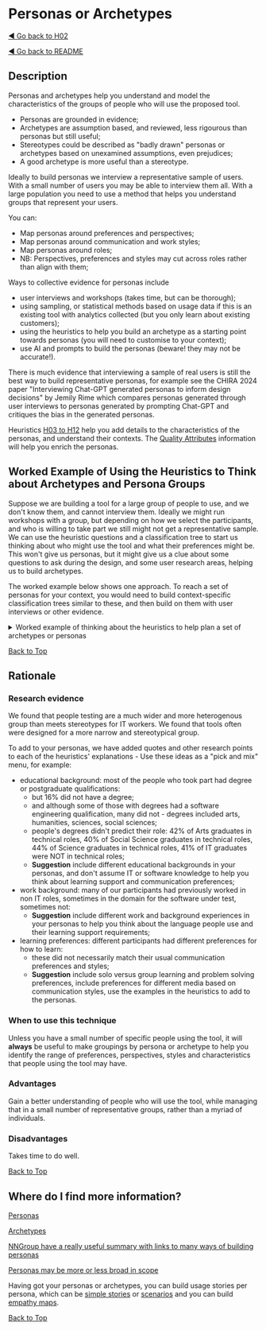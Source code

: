 <a name="TopofPage"></a>
# Personas or Archetypes

[◄ Go back to H02](H02-Who-will-use-or-be-affected-by-this-tool.md)

[◄ Go back to README](README.md)

## Description

Personas and archetypes help you understand and model the characteristics of the groups of people who will use the proposed tool. 

- Personas are grounded in evidence; 
- Archetypes are assumption based, and reviewed, less rigourous than personas but still useful;
- Stereotypes could be described as "badly drawn" personas or archetypes based on unexamined assumptions, even prejudices;
- A good archetype is more useful than a stereotype.

Ideally to build personas we interview a representative sample of users. With a small number of users you may be able to interview them all. 
With a large population you need to use a method that helps you understand groups that represent your users. 

You can:
-	Map personas around preferences and perspectives; 
-	Map personas around communication and work styles;
-	Map personas around roles;
-	NB: Perspectives, preferences and styles may cut across roles rather than align with them;

Ways to collective evidence for personas include
- user interviews and workshops (takes time, but can be thorough);
- using sampling, or statistical methods based on usage data if this is an existing tool with analytics collected (but you only learn about existing customers);
- using the heuristics to help you build an archetype as a starting point towards personas (you will need to customise to your context);
- use AI and prompts to build the personas (beware! they may not be accurate!).

There is much evidence that interviewing a sample of real users is still the best way to build representative personas, for example see the CHIRA 2024 paper "Interviewing Chat-GPT generated personas to inform design decisions" by Jemily Rime which compares personas generated through user interviews to personas generated by prompting Chat-GPT and critiques the bias in the generated personas. 

Heuristics [H03 to H12](README.md) help you add details to the characteristics of the personas, and understand their contexts.
The [Quality Attributes](Qualityattributesv2.md) information will help you enrich the personas.

## Worked Example of Using the Heuristics to Think about Archetypes and Persona Groups

Suppose we are building a tool for a large group of people to use, and we don't know them, and cannot interview them. Ideally we might run workshops with a group, but depending on how we select the participants, and who is willing to take part we still might not get a representative sample. We can use the heuristic questions and a classification tree to start us thinking about who might use the tool and what their preferences might be. This won't give us personas, but it might give us a clue about some questions to ask during the design, and some user research areas, helping us to build archetypes.

The worked example below shows one approach. To reach a set of personas for your context, you would need to build context-specific classification trees similar to these, and then build on them with user interviews or other evidence.

<details><summary>Worked example of thinking about the heuristics to help plan a set of archetypes or personas</summary>

### Step 1: Heuristic H04 Communication Preferences

Heuristic H04 is about communication preferences, and if we don't know that about the people who we want to use the tool, we could model it based on - for example - the DISC profile, giving us four potential communication styles - Blue/conscientious, Green/caring, Red/dominant and Yellow/social.  That communication preference affects how they want to receive and give information. Blue and Green tend to be more introvert, reserved. Red and yellow tend to be more extrovert, outgoing. Blue and Red tend to be focused on process and results. Green and yellow are more focused on people.  We might imagine their tool interface preferences: blue might want a detailed spreadsheet, Red might prefer bullet points on a powerpoint slide, Yellow might enjoy a chatting channel such a Slack. Green might want to work in a group at a whiteboard...  Is it worth thinking about how a tool might allow data to be shared between interfaces that allow both detail and overview, and allow both individual and group work?

We could therefore start our personas by imagining at least one persona for each DISC preference, and start a claasification tree. 

![start of a classification tree with 4 branches, D I S C][personasegmentH04](personasegmentH04.jpg)

[personasegmentH04]: personasegmentH04.jpg

### Step 2: Heuristic H05 Learning for Mastery or Learning for Task Completion

Heuristic H05 asks us to think about what type of learning people want to do when engaging with the tool. Are they wanting to master the tool and invest in the time to do that? Or, do they have limited time and simply want to carry out the next task. Both are reasonable approaches, and the same person may want to take different approaches at different times, or with different tools. They might have constraints because of budget pressures or management expectations. They may want to try out the tool quickly and then commit to mastering it.

Therefore we might need quick-start routes, wizards, short task-based videos, and also training/apprenticeship routes for mastery.

We can draw another mini-classification tree to show this split in approaches.

![classification tree segment showing mastery and task-based as two learning goals][personasegmentH05](personasegmentH05.jpg)

[personasegmentH05]: personasegmentH05.jpg

### Step 3: Heuristic H06 Learning preferences

Different people prefer to learn in different ways, and this may match to their communication preferences or be different. people may move from group to solo preferences and back again depending on context.
There are three areas we could start to consider: solo or group learning, theory or practical learning and the preferred media. Remember this also includes preferences, accessibility and also relates to H05 - for mastery we might want some theoretical basis, for task based we may prefer to be practical.

We can draw this in another classification tree segment,  breaking down as:

- Solo or group?
    - Solo
    - Group
        - pair learning
        - master - apprentice
        - teacher - group
        - ensemble     
- more theory or more practice?
    - more theoretical
    - more practical
- preferred media
    - video
    - audio
    - text
    - hands on 

This is shown in the figure below:

![classification tree segment matching list in text][personasegmentH06](personasegmentH06.jpg)

[personasegmentH06]: personasegmentH06.jpg

### Step 4: Putting H04, H05 and H06 together and selecting persona traits

Once we have those segments, we can assemble the whole classification tree, adn we find that we need 5 personas to cover all the options, because the learning preferences for solo and group break down into 5 branches.

The diagram shows we have named 5 persona groups with suggested preferences. This can make the basis of a fuller persona definition, tailored to our spefici context.

- Andy has Blue/C communication preferences, prefers solo learning, with theory in audio and text, to reach tool mastery
- Bill has Green/S communication preferences, preferes pair learning, practicall based, through video and hands-on, focused on completing the next task
- Carol has Red/D communication preferences, would like master/apprentice training that is practical, includes videos and hands-on learning, and is for tool mastery 
- Dee has Blue/C communication preferences, would like a taught class, with some theory, through audio and text, for tool mastery
- Edi has yellow/I communication preferences, would like ensemble learning that is practical, hands-on, with supporting text and focused on the next task to be completed.

![classification tree illustrating bulleted list of personas in the text][personasegmentcommsandlearning](personasegmentcommsandlearning.jpg)

[personasegmentcommsandlearning]: personasegmentcommsandlearning.jpg

### Step 5 Adding role-based characteristics

We can also add role-based characteristics - in the next figure, a set of assumptions have been made about the archetypal roles who might use the tool, their levels of authority and team autonomy (H10), the workflows they might be involved in (H08) and the risks associated with those workflows (H09).
This adds to the personas developed above with archetype assumptions.
In the diagram as it is drawn:

- Andy is a test analyst, mainly using workflow 1, which includes tests for high risks, and has low authority and low autonomy; 
- Bill is a product owner, mainly working in workflow 3, low risk area, with high authority, in a team with medium autonomy;
- Carol is an automation engineer, mainly working in workflow 3, medium risks, low authority, medium autonomy;
- Dee is a quality coach, across the workflows, they work across the risk levels, they have medium authority and medium autonomy;
- Edi is a developer, on workflow 1, high risk level, medium authority and high autonomy.

**This version of the diagrams is a starting point for a discussion - it will be different in every context, but the idea is that the choices can be changed in discussion of the assumptions.
The two diagrams together make the starting point for archetypes or personas to be more fully developed.**

![classification tree illustrating bulleted list of personas in the text][personasegment-archetyperoles](personaclasstree-roles.jpg)

[personasegment-archetyperoles]: personaclasstree-roles.jpg


</details> 

[Back to Top](#TopofPage)

## Rationale

### Research evidence

We found that people testing are a much wider and more heterogenous group than meets stereotypes for IT workers. We found that tools often were designed for a more narrow and stereotypical group.

To add to your personas, we have added quotes and other research points to each of the heuristics' explanations - Use these ideas as a "pick and mix" menu, for example:
- educational background: most of the people who took part had degree or postgraduate qualifications:
    - but 16% did not have a degree;
    - and although some of those with degrees had a software engineering qualification, many did not - degrees included arts, humanities, sciences, social sciences;
    - people's degrees didn't predict their role: 42% of Arts graduates in technical roles, 40% of Social Science graduates in technical roles, 44% of Science graduates in technical roles, 41% of IT graduates were NOT in technical roles; 
    - **Suggestion** include different educational backgrounds in your personas, and don't assume IT or software knowledge to help you think about learning support and communication preferences;
- work background: many of our participants had previously worked in non IT roles, sometimes in the domain for the software under test, sometimes not:
    - **Suggestion** include different work and background experiences in your personas to help you think about the language people use and their learning support requirements;
- learning preferences: different participants had different preferences for how to learn:
    - these did not necessarily match their usual communication preferences and styles;    
    - **Suggestion**  include solo versus group learning and problem solving preferences, include preferences for different media based on communication styles, use the examples in the heuristics to add to the personas.


### When to use this technique
Unless you have a small number of specific people using the tool, it will **always** be useful to make groupings by persona or archetype to help you identify the range of preferences, perspectives, styles and characteristics that people using the tool may have.

### Advantages
Gain a better understanding of people who will use the tool, while managing that in a small number of representative groups, rather than a myriad of individuals.

### Disadvantages
Takes time to do well.

[Back to Top](#TopofPage)

## Where do I find more information?

[Personas](https://www.interaction-design.org/literature/article/personas-why-and-how-you-should-use-them)

[Archetypes](https://radinadoneva.medium.com/behavioural-archetypes-instead-of-personas-c7ccc5b8b998) 

[NNGroup have a really useful summary with links to many ways of building personas](https://www.nngroup.com/articles/personas-study-guide/)

[Personas may be more or less broad in scope](https://www.nngroup.com/articles/persona-scope/)

Having got your personas or archetypes, you can build usage stories per persona, which can be [simple stories](https://www.interaction-design.org/literature/topics/user-stories) or [scenarios](https://www.interaction-design.org/literature/topics/user-scenarios) and you can build [empathy maps](https://xd.adobe.com/ideas/process/user-research/10-tips-develop-better-empathy-maps/).

[Back to Top](#TopofPage)
